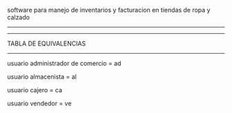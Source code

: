 software para manejo de inventarios y facturacion
en tiendas de ropa y calzado

_____________________________________________
_____________________________________________

TABLA DE EQUIVALENCIAS
_____________________________________________

usuario administrador de comercio        = ad 

usuario almacenista                      = al

usuario cajero                           = ca

usuario vendedor                         = ve